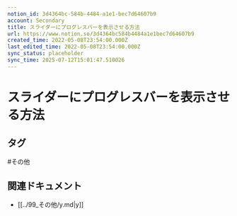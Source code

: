 ```yaml
---
notion_id: 3d4364bc-584b-4484-a1e1-bec7d64607b9
account: Secondary
title: スライダーにプログレスバーを表示させる方法
url: https://www.notion.so/3d4364bc584b4484a1e1bec7d64607b9
created_time: 2022-05-08T23:54:00.000Z
last_edited_time: 2022-05-08T23:54:00.000Z
sync_status: placeholder
sync_time: 2025-07-12T15:01:47.510026
---
```

# スライダーにプログレスバーを表示させる方法


## タグ

#その他 

## 関連ドキュメント

- [[../99_その他/y.md|y]]
